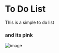 # To Do List

This is a simple to do list

### and its pink

![image](https://github.com/Jessicaumeh/To-Do-List/assets/55697952/c82b63c9-df36-4c96-b86d-e946876b94d8)



